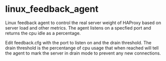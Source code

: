 # linux_feedback_agent
Linux feedback agent to control the real server weight of HAProxy based on server load and other metrics. 
The agent listens on a specfied port and returns the cpu idle as a percentage.

Edit feedback.cfg with the port to listen on and the drain threshold. The drain threshold is the percentange of cpu usage that when reached will tell the agent to mark the server in drain mode to prevent any new connections.
